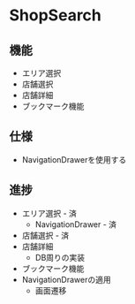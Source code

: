 # ShopSearch

## 機能
* エリア選択
* 店舗選択
* 店舗詳細
* ブックマーク機能

## 仕様
* NavigationDrawerを使用する

## 進捗
* エリア選択 - 済
  * NavigationDrawer - 済
* 店舗選択 - 済
* 店舗詳細
  * DB周りの実装
* ブックマーク機能
* NavigationDrawerの適用
  * 画面遷移
